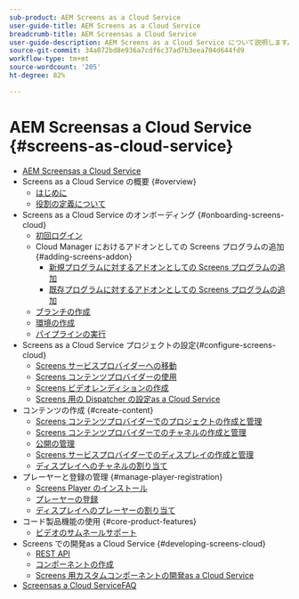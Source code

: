 ```yaml
---
sub-product: AEM Screens as a Cloud Service
user-guide-title: AEM Screens as a Cloud Service
breadcrumb-title: AEM Screensas a Cloud Service
user-guide-description: AEM Screens as a Cloud Service について説明します。
source-git-commit: 34a072bd8e936a7cdf6c37ad7b3eea704d644fd9
workflow-type: tm+mt
source-wordcount: '205'
ht-degree: 82%

---
```



# AEM Screensas a Cloud Service {#screens-as-cloud-service}

+ [AEM Screensas a Cloud Service](/help/screens-cloud/home.md)
+ Screens as a Cloud Service の概要 {#overview}
   + [はじめに](/help/screens-cloud/introduction/introduction.md)
   + [役割の定義について](/help/screens-cloud/introduction/personas-screens-cloud.md)
+ Screens as a Cloud Service のオンボーディング {#onboarding-screens-cloud}
   + [初回ログイン](/help/screens-cloud/onboarding-screens-cloud/first-time-login-screens-cloud.md)
   + Cloud Manager におけるアドオンとしての Screens プログラムの追加 {#adding-screens-addon}
      + [新規プログラムに対するアドオンとしての Screens プログラムの追加](/help/screens-cloud/onboarding-screens-cloud/add-on-new-program-screens-cloud.md)
      + [既存プログラムに対するアドオンとしての Screens プログラムの追加](/help/screens-cloud/onboarding-screens-cloud/add-on-existing-program-screens-cloud.md)
   + [ブランチの作成](/help/screens-cloud/onboarding-screens-cloud/creating-a-branch.md)
   + [環境の作成](/help/screens-cloud/onboarding-screens-cloud/creating-an-environment.md)
   + [パイプラインの実行](/help/screens-cloud/onboarding-screens-cloud/running-a-pipeline.md)
+ Screens as a Cloud Service プロジェクトの設定{#configure-screens-cloud}
   + [Screens サービスプロバイダーへの移動](/help/screens-cloud/configuring/navigating-to-screens-services-provider.md)
   + [Screens コンテンツプロバイダーの使用](/help/screens-cloud/configuring/using-screens-content-provider.md)
   + [Screens ビデオレンディションの作成](/help/screens-cloud/configuring/creating-screens-video-renditions-cloud-service.md)
   + [Screens 用の Dispatcher の設定as a Cloud Service](/help/screens-cloud/configuring/dispatcher-configurations-screens-cloud.md)
+ コンテンツの作成 {#create-content}
   + [Screens コンテンツプロバイダーでのプロジェクトの作成と管理](/help/screens-cloud/creating-content/creating-projects-screens-cloud.md)
   + [Screens コンテンツプロバイダーでのチャネルの作成と管理](/help/screens-cloud/creating-content/creating-channels-screens-cloud.md)
   + [公開の管理](/help/screens-cloud/creating-content/manage-publish.md)
   + [Screens サービスプロバイダーでのディスプレイの作成と管理](/help/screens-cloud/creating-content/creating-displays-screens-cloud.md)
   + [ディスプレイへのチャネルの割り当て](/help/screens-cloud/creating-content/assigning-channels-to-display.md)
+ プレーヤーと登録の管理 {#manage-player-registration}
   + [Screens Player のインストール](/help/screens-cloud/managing-players-registration/installing-screens-cloud-player.md)
   + [プレーヤーの登録](/help/screens-cloud/managing-players-registration/registering-players-screens-cloud.md)
   + [ディスプレイへのプレーヤーの割り当て](/help/screens-cloud/managing-players-registration/assigning-player-display.md)
+ コード製品機能の使用 {#core-product-features}
   + [ビデオのサムネールサポート](/help/screens-cloud/using-core-product-features/thumbnail-support-videos.md)
+ Screens での開発as a Cloud Service {#developing-screens-cloud}
   + [REST API](/help/screens-cloud/developing/rest-apis-screens-cloud.md)
   + [コンポーネントの作成](/help/screens-cloud/developing/creating-components.md)
   + [Screens 用カスタムコンポーネントの開発as a Cloud Service](/help/screens-cloud/developing/developing-custom-components-tutorial.md)
+ [Screensas a Cloud ServiceFAQ](/help/screens-cloud/screens-cloud-faqs.md)
